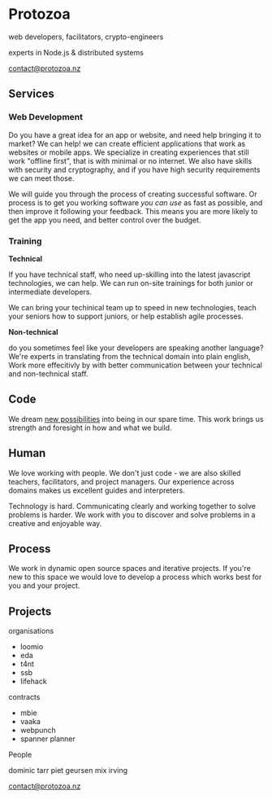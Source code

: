 # Protozoa

<div class='tagline'>

  web developers, facilitators, crypto-engineers

  experts in Node.js & distributed systems

</div>

contact@protozoa.nz


<section>

## Services

### Web Development

Do you have a great idea for an app or website, and need help bringing it to market?
We can help! we can create efficient applications that work as websites or mobile apps.
We specialize in creating experiences that still work "offline first", that is with minimal or no internet.
We also have skills with security and cryptography, and if you have high security requirements we can meet those.

We will guide you through the process of creating successful software.
Or process is to get you working software _you can use_ as fast as possible, and then improve it
following your feedback.
This means you are more likely to get the app you need, and better control over the budget.

### Training

**Technical**

If you have technical staff, who need up-skilling into the latest javascript technologies, we can help.
We can run on-site trainings for both junior or intermediate developers.


We can bring your techinical team up to speed in new technologies, teach your seniors how to support juniors, or help establish agile processes.

**Non-technical**

do you sometimes feel like your developers are speaking another language?
We're experts in translating from the technical domain into plain english,
Work more effecitivly by with better communication between your technical and non-technical staff.


</section>
















<section>

## Code

We dream [new possibilities](http://www.scuttlebutt.nz) into being in our spare time. This work brings us strength and foresight in how and what we build.


## Human

We love working with people. We don't just code - we are also skilled teachers, facilitators, and project managers.
Our experience across domains makes us excellent guides and interpreters.

Technology is hard. Communicating clearly and working together to solve problems is harder. We work with you to discover and solve problems in a creative and enjoyable way.


## Process 

We work in dynamic open source spaces and iterative projects. If you're new to this space we would love to develop a process which works best for you and your project.


</section>


<section>

## Projects

organisations
- loomio
- eda
- t4nt
- ssb
- lifehack

contracts
- mbie
- vaaka
- webpunch
- spanner planner


</section>


<section>

People

dominic tarr
piet geursen
mix irving 

contact@protozoa.nz

</section>




